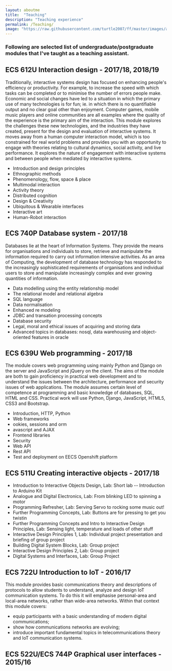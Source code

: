 ```yaml
---
layout: aboutme
title:  "Teaching"
description: "Teaching experience"
permalink: /Teaching/
image: "https://raw.githubusercontent.com/turtle2007/ff/master/images/aboutme/4teaching.png"
---
```


<h3>Following are selected list of undergraduate/postgraduate modules that I've taught as a teaching assistant.</h3>

## ECS 612U Interaction design - 2017/18,  2018/19
Traditionally, interactive systems design has focused on enhancing people's efficiency or productivity. For example, to increase the speed with which tasks can be completed or to minimise the number of errors people make. Economic and social changes have led to a situation in which the primary use of many technologies is for fun; ie. in which there is no quantifiable output and no clear goal other than enjoyment. Computer games, mobile music players and online communities are all examples where the quality of the experience is the primary aim of the interaction. This module explores the challenges these new technologies, and the industries they have created, present for the design and evaluation of interactive systems. It moves away from a human computer interaction model, which is too constrained for real world problems and provides you with an opportunity to engage with theories relating to cultural dynamics, social activity, and live performance. It explores the nature of engagement with interactive systems and between people when mediated by interactive systems.

- Introduction and design principles
- Ethnographic methods
- Phenomenology, flow, space & place
- Multimodal interaction
- Activity theory
- Distributed cognition
- Design & Creativity
- Ubiquitous & Wearable interfaces
- Interactive art
- Human-Robot interaction


## ECS 740P Database system - 2017/18
Databases lie at the heart of Information Systems. They provide the means for organisations and individuals to store, retrieve and manipulate the information required to carry out information intensive activities. As an area of Computing, the development of database technology has responded to the increasingly sophisticated requirements of organisations and individual users to store and manipulate increasingly complex and ever growing quantities of information.

- Data modelling using the entity relationship model
- The relational model and relational algebra
- SQL language
- Data normalisation
- Enhanced re modeling 
- JDBC and transation processing concepts
- Database security
- Legal, moral and ethical issues of acquiring and storing data
- Advanced topics in databases: nosql, data warehousing and object-oriented features in oracle

## ECS 639U Web programming - 2017/18
The module covers web programming using mainly Python and Django on the server and JavaScript and jQuery on the client. The aims of the module are both to gain proficiency in practical web development and to understand the issues between the architecture, performance and security issues of web applications. The module assumes certain level of competence at programming and basic knowledge of databases, SQL, HTML and CSS. Practical work will use Python, Django, JavaScript, HTML5, CSS3 and Bootstrap. 

- Introduction, HTTP, Python
- Web frameworks
- ookies, sessions and orm
- avascript and AJAX
- Frontend libraries
- Security
- Web API
- Rest API
- Test and deployment on EECS Openshift platform

## ECS 511U Creating interactive objects - 2017/18
- Introduction to Interactive Objects Design,
 Lab: Short lab -- Introduction to Arduino Kit
- Analogue and Digital Electronics,
Lab: From blinking LED to spinning a motor 
- Programming Refresher,
Lab: Serving Servo to rocking some music out!
- Further Programming Concepts,
Lab: Buttons are for pressing to get you twistin
- Further Programming Concepts and Intro to Interactive Design Principles,
Lab: Sensing light, temperature and loads of other stuff
- Interactive Design Principles 1,
Lab: Individual project presentation and briefing of group project
- Building Digital System Blocks,
Lab: Group project
- Interactive Design Principles 2,
Lab: Group project
- Digital Systems and Interfaces,
Lab: Group Project 

## ECS 722U Introduction to IoT - 2016/17
This module provides basic communications theory and descriptions of protocols to allow students to understand, analyze and design IoT communication systems. To do this it will emphasise personal-area and local-area networks, rather than wide-area networks. Within that context this module covers:
- equip participants with a basic understanding of modern digital communications; 
- show how communications networks are evolving;
- introduce important fundamental topics in telecommunications theory and IoT communication systems.

## ECS 522U/ECS 744P Graphical user interfaces - 2015/16